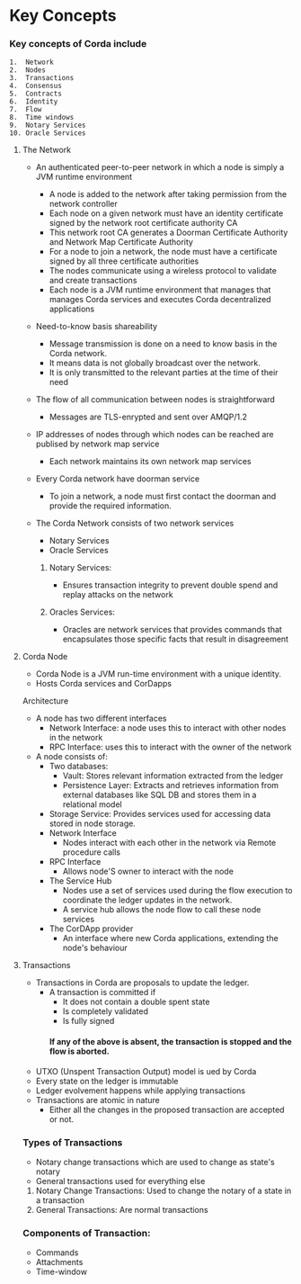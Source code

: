 # Key Concepts

### Key concepts of Corda include
    1.  Network
    2.  Nodes
    3.  Transactions
    4.  Consensus
    5.  Contracts
    6.  Identity
    7.  Flow
    8.  Time windows
    9.  Notary Services
    10. Oracle Services

    
1.  The Network
    -   An authenticated peer-to-peer network in which a node is simply a JVM runtime environment
        -   A node is added to the network after taking permission from the network controller
        -   Each node on a given network must have an identity certificate signed by the network root certificate authority CA
        -   This network root CA generates a Doorman Certificate Authority and Network Map Certificate Authority
        -   For a node to join a network, the node must have a certificate signed by all three certificate authorities
        -   The nodes communicate using a wireless protocol to validate and create transactions
        -   Each node is a JVM runtime environment that manages that manages Corda services and executes Corda decentralized applications
    -   Need-to-know basis shareability
        -   Message transmission is done on a need to know basis in the Corda network.
        -   It means data is not globally broadcast over the network.
        -   It is only transmitted to the relevant parties at the time of their need
    -   The flow of all communication between nodes is straightforward
        -   Messages are TLS-enrypted and sent over AMQP/1.2
    -   IP addresses of nodes through which nodes can be reached are publised by network map service
        -   Each network maintains its own network map services
    -   Every Corda network have doorman service
        -   To join a network, a node must first contact the doorman and provide the required information.
    -   The Corda Network consists of two network services
        -   Notary Services
        -   Oracle Services

        1.  Notary Services:
            -   Ensures transaction integrity to prevent double spend and replay attacks on the network
        
        2.  Oracles Services:
            -   Oracles are network services that provides commands that encapsulates those specific facts that result in disagreement

2.  Corda Node
    -   Corda Node is a JVM run-time environment with a unique identity.
    -   Hosts Corda services and CorDapps

    Architecture
    -   A node has two different interfaces
        -   Network Interface: a node uses this to interact with other nodes in the network
        -   RPC Interface: uses this to interact with the owner of the network
    -   A node consists of:
        - Two databases:
            -   Vault: Stores relevant information extracted from the ledger
            -   Persistence Layer: Extracts and retrieves information from external databases like SQL DB and stores them in a relational model
        -   Storage Service: Provides services used for accessing data stored in node storage.
        -   Network Interface
            -   Nodes interact with each other in the network via Remote procedure calls
        -   RPC Interface
            -   Allows node'S owner to interact with the node
        -   The Service Hub
            -   Nodes use a set of services used during the flow execution to coordinate the ledger updates in the network.
            -   A service hub allows the node flow to call these node services
        -   The CorDApp provider
            -   An interface where new Corda applications, extending the node's behaviour
3.  Transactions
    -   Transactions in Corda are proposals to update the ledger.
        -   A transaction is committed if 
            -   It does not contain a double spent state
            -   Is completely validated
            -   Is fully signed
            #### If any of the above is absent, the transaction is stopped and the flow is aborted.
    -   UTXO (Unspent Transaction Output) model is ued by Corda
    -   Every state on the ledger is immutable
    -   Ledger evolvement happens while applying transactions
    -   Transactions are atomic in nature
        -   Either all the changes in the proposed transaction are accepted or not.

    ### Types of Transactions
    -   Notary change transactions which are used to change as state's notary
    -   General transactions used for everything else

    1.  Notary Change Transactions: Used to change the notary of a state in a transaction
    2.  General Transactions: Are normal transactions

    ### Components of Transaction:
    -   Commands
    -   Attachments
    -   Time-window